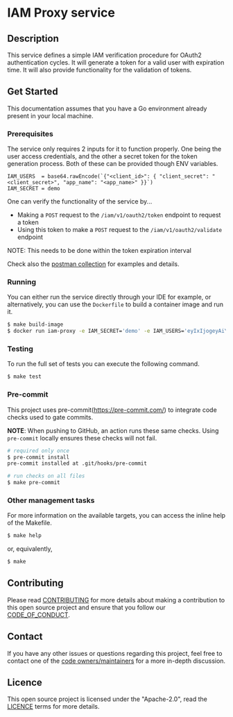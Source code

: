 # IAM Proxy service

## Description

This service defines a simple IAM verification procedure for OAuth2 authentication cycles. It will generate a token for
a valid user with expiration time. It will also provide functionality for the validation of tokens.


## Get Started

This documentation assumes that you have a Go environment already present in your local machine.

### Prerequisites

The service only requires 2 inputs for it to function properly. One being the user access credentials, and the other a
secret token for the token generation process. Both of these can be provided though ENV variables.

```shell
IAM_USERS  = base64.rawEncode(`{"<client_id>": { "client_secret": "<client_secret>", "app_name": "<app_name>" }}`)
IAM_SECRET = demo
```

One can verify the functionality of the service by...
- Making a `POST` request to the `/iam/v1/oauth2/token` endpoint to request a token
- Using this token to make a `POST` request to the `/iam/v1/oauth2/validate` endpoint

NOTE: This needs to be done within the token expiration interval

Check also the [postman collection](/docs/IAM.postman_collection.json) for examples and details.

### Running

You can either run the service directly through your IDE for example, or alternatively, you can use the `Dockerfile`
to build a container image and run it.

```bash
$ make build-image
$ docker run iam-proxy -e IAM_SECRET='demo' -e IAM_USERS='eyIxIjogeyAiY2xpZW50X3NlY3JldCI6ICIyIiwgImFwcF9uYW1lIjogIjMiIH19'
```

### Testing

To run the full set of tests you can execute the following command.

```bash
$ make test
```

### Pre-commit

This project uses pre-commit(https://pre-commit.com/) to integrate code checks used to gate commits.

**NOTE**: When pushing to GitHub, an action runs these same checks. Using `pre-commit` locally ensures these
checks will not fail.

```bash
# required only once
$ pre-commit install
pre-commit installed at .git/hooks/pre-commit

# run checks on all files
$ make pre-commit
```

### Other management tasks

For more information on the available targets, you can access the inline help of the Makefile.

```bash
$ make help
```

or, equivalently,

```bash
$ make
```


## Contributing
Please read [CONTRIBUTING](./CONTRIBUTING.md) for more details about making a contribution to this open source project and ensure that you follow our [CODE_OF_CONDUCT](./CODE_OF_CONDUCT.md).


## Contact
If you have any other issues or questions regarding this project, feel free to contact one of the [code owners/maintainers](.github/CODEOWNERS) for a more in-depth discussion.


## Licence
This open source project is licensed under the "Apache-2.0", read the [LICENCE](./LICENCE.md) terms for more details.
